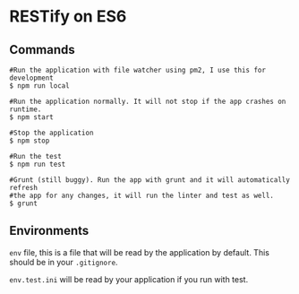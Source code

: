# RESTify on ES6

## Commands
```
#Run the application with file watcher using pm2, I use this for development
$ npm run local

#Run the application normally. It will not stop if the app crashes on runtime.
$ npm start

#Stop the application
$ npm stop

#Run the test
$ npm run test

#Grunt (still buggy). Run the app with grunt and it will automatically refresh
#the app for any changes, it will run the linter and test as well.
$ grunt
```

## Environments
```env``` file, this is a file that will be read by the application by default.
This should be in your ```.gitignore```.

```env.test.ini``` will be read by your
application if you run with test.
